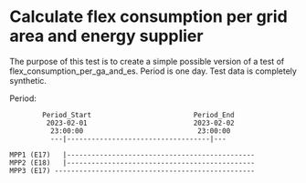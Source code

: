 # Calculate flex consumption per grid area and energy supplier

The purpose of this test is to create a simple possible version of a test of flex_consumption_per_ga_and_es.
Period is one day.
Test data is completely synthetic.

Period:

            Period_Start                         Period_End
             2023-02-01                          2023-02-02
              23:00:00                            23:00:00
              ---|-----------------------------------|---
        
    MPP1 (E17)   |----------------------------------------------
    MPP2 (E18)   |----------------------------------------------
    MPP3 (E17) -------------------------------------------------
